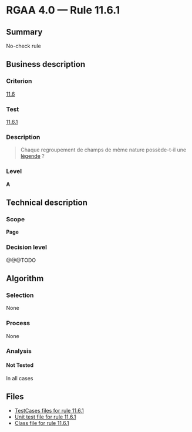 # RGAA 4.0 — Rule 11.6.1

## Summary

No-check rule

## Business description

### Criterion

[11.6](https://www.numerique.gouv.fr/publications/rgaa-accessibilite/methode/criteres/#crit-11-6)

### Test

[11.6.1](https://www.numerique.gouv.fr/publications/rgaa-accessibilite/methode/criteres/#test-11-6-1)

### Description

> Chaque regroupement de champs de même nature possède-t-il une [légende](https://www.numerique.gouv.fr/publications/rgaa-accessibilite/methode/glossaire/#legende) ?

### Level

**A**


## Technical description

### Scope

**Page**

### Decision level

@@@TODO


## Algorithm

### Selection

None

### Process

None

### Analysis

#### Not Tested

In all cases


## Files

- [TestCases files for rule 11.6.1](https://gitlab.com/asqatasun/Asqatasun/-/tree/v5/rules/rules-rgaa4.0/src/test/resources/testcases/rgaa40/Rgaa40Rule110601/)
- [Unit test file for rule 11.6.1](https://gitlab.com/asqatasun/Asqatasun/-/blob/v5/rules/rules-rgaa4.0/src/test/java/org/asqatasun/rules/rgaa40/Rgaa40Rule110601Test.java)
- [Class file for rule 11.6.1](https://gitlab.com/asqatasun/Asqatasun/-/blob/v5/rules/rules-rgaa4.0/src/main/java/org/asqatasun/rules/rgaa40/Rgaa40Rule110601.java)


